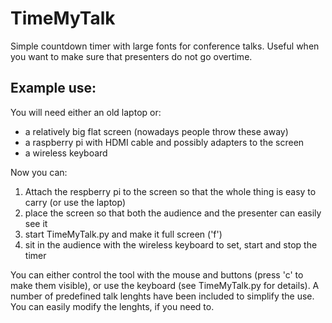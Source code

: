 # TimeMyTalk
Simple countdown timer with large fonts for conference talks. Useful when you want to make sure that presenters do not go overtime.

## Example use:
You will need either an old laptop or:
* a relatively big flat screen (nowadays people throw these away)
* a raspberry pi with HDMI cable and possibly adapters to the screen
* a wireless keyboard

Now you can:
1) Attach the respberry pi to the screen so that the whole thing is easy to carry (or use the laptop)
2) place the screen so that both the audience and the presenter can easily see it
3) start TimeMyTalk.py and make it full screen ('f')
4) sit in the audience with the wireless keyboard to set, start and stop the timer

You can either control the tool with the mouse and buttons (press 'c' to make them visible), or use the keyboard (see TimeMyTalk.py for details). A number of predefined talk lenghts have been included to simplify the use. You can easily modify the lenghts, if you need to.
